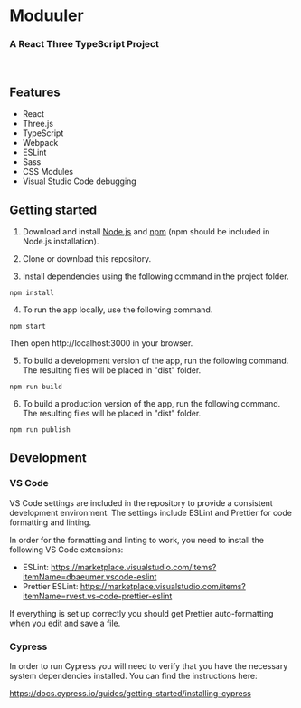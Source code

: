 # Moduuler

### A React Three TypeScript Project

&nbsp;

## Features

- React
- Three.js
- TypeScript
- Webpack
- ESLint
- Sass
- CSS Modules
- Visual Studio Code debugging

## Getting started

1. Download and install [Node.js](https://nodejs.org/en) and [npm](https://www.npmjs.com/) (npm should be included in Node.js installation).

2. Clone or download this repository.

3. Install dependencies using the following command in the project folder.

```
npm install
```

4. To run the app locally, use the following command.

```
npm start
```

Then open http://localhost:3000 in your browser.

5. To build a development version of the app, run the following command. The resulting files will be placed in "dist" folder.

```
npm run build
```

6. To build a production version of the app, run the following command. The resulting files will be placed in "dist" folder.

```
npm run publish
```

## Development

### VS Code

VS Code settings are included in the repository to provide a consistent development environment. The settings include ESLint and Prettier for code formatting and linting.

In order for the formatting and linting to work, you need to install the following VS Code extensions:
  - ESLint: https://marketplace.visualstudio.com/items?itemName=dbaeumer.vscode-eslint
  - Prettier ESLint: https://marketplace.visualstudio.com/items?itemName=rvest.vs-code-prettier-eslint

If everything is set up correctly you should get Prettier auto-formatting when you edit and save a file.

### Cypress

In order to run Cypress you will need to verify that you have the necessary system dependencies installed. You can find the instructions here:

https://docs.cypress.io/guides/getting-started/installing-cypress